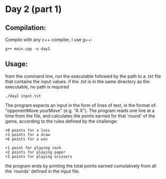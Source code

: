 # Day 2 (part 1)

## Compilation:

Compile with any c++ compiler, I use g++:

    g++ main.cpp -o day2

## Usage:

from the command line, run the executable followed by the path to a .txt file that contains the input values. if the .txt is in the same directory as the executable, no path is required

    ./day2 input.txt

The program expects an input in the form of lines of text, in the format of: "opponentMove yourMove" (e.g. "A X"). The program reads one line at a time from the file, and calculates the points earned for that 'round' of the game, according to the rules defined by the challenge:

    +0 points for a loss
    +3 points for a draw
    +6 points for a win

    +1 point for playing rock
    +2 points for playing paper
    +3 points for playing scissors

the program ends by printing the total points earned cumulatively from all the 'rounds' defined in the input file.